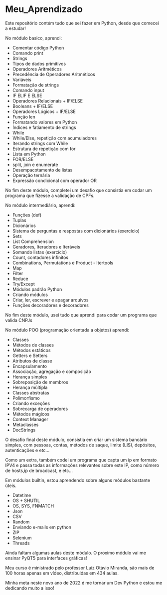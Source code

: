 # Meu_Aprendizado
Este repositório contém tudo que sei fazer em Python, desde que comecei a estudar!

No módulo basico, aprendi:

- Comentar código Python
- Comando print
- Strings
- Tipos de dados primitivos
- Operadores Aritméticos
- Precedência de Operadores Aritméticos
- Variáveis
- Formatação de strings
- Comando input
- IF ELIF E ELSE
- Operadores Relacionais + IF/ELSE
- Booleans + IF/ELSE
- Operadores Lógicos + IF/ELSE
- Função len
- Formatando valores em Python
- Índices e fatiamento de strings
- While
- While/Else, repetição com acumuladores
- Iterando strings com While
- Estrutura de repetição com for
- Lista em Python
- FOR/ELSE
- split, join e enumerate
- Desempacotamento de listas
- Operação ternária
- Expressão condicional com operador OR

No fim deste módulo, completei um desafio que consistia em codar um programa que fizesse a validação de CPFs.

No módulo intermediário, aprendi:

- Funções (def)
- Tuplas
- Dicionários
- Sistema de perguntas e respostas com dicionários (exercício)
- Sets
- List Comprehension
- Geradores, Iteradores e Iteráveis
- Somando listas (exercício)
- Count, contadores infinitos
- Combinations, Permutations e Product - Itertools
- Map
- Filter
- Reduce
- Try/Except
- Módulos padrão Python
- Criando módulos
- Criar, ler, escrever e apagar arquivos
- Funções decoradores e decoradores

No fim deste módulo, usei tudo que aprendi para codar um programa que valida CNPJs

No módulo POO (programação orientada a objetos) aprendi:

- Classes
- Métodos de classes
- Métodos estáticos
- Getters e Setters
- Atributos de classe
- Encapsulamento
- Associação, agregação e composição
- Herança simples
- Sobreposição de membros
- Herança múltipla
- Classes abstratas
- Polimorfismo
- Criando exceções
- Sobrecarga de operadores
- Métodos mágicos
- Context Manager
- Metaclasses
- DocStrings

O desafio final deste módulo, consistia em criar um sistema bancário simples, com pessoas, contas, métodos de saque, limite (LIS), depósitos, autenticações e etc...

Como um extra, também codei um programa que capta um ip em formato IPV4 e passa todas as informações relevantes sobre este IP, como número de hosts,ip de broadcast, e etc...

Em módulos builtin, estou aprendendo sobre alguns módulos bastante úteis.

- Datetime
- OS + SHUTIL
- OS, SYS, FNMATCH
- Json
- CSV
- Random
- Enviando e-mails em python
- ZIP
- Selenium
- Threads

Ainda faltam algumas aulas deste módulo. O proximo módulo vai me ensinar PyQT5 para interfaces gráficas!

Meu curso é ministrado pelo professor Luiz Otávio Miranda, são mais de 100 horas apenas em vídeo, distribuidas em 434 aulas.

Minha meta neste novo ano de 2022 é me tornar um Dev Python e estou me dedicando muito a isso!
